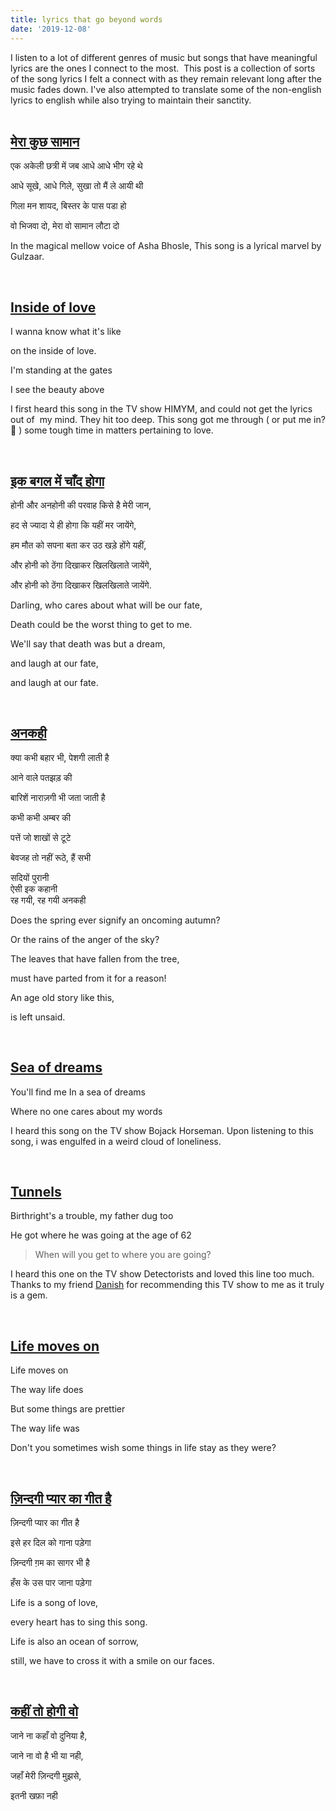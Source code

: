 ```yaml
---
title: lyrics that go beyond words
date: '2019-12-08'
---
```


I listen to a lot of different genres of music but songs that have meaningful lyrics are the ones I connect to the most.  This post is a collection of sorts of the song lyrics I felt a connect with as they remain relevant long after the music fades down. I've also attempted to translate some of the non-english lyrics to english while also trying to maintain their sanctity.
<br/><br/>

<h2 class='lyrics lyrics-hindi'>
<a href='https://www.youtube.com/watch?v=OlvXDGJAMT0'>मेरा कुछ सामान</a>
</h2>
<div class='lyrics lyrics-hindi'>

एक अकेली छत्री में जब आधे आधे भीग रहे थे  

आधे सूखे, आधे गिले, सुखा तो मैं ले आयी थी  

गिला मन शायद, बिस्तर के पास पडा हो  

वो भिजवा दो, मेरा वो सामान लौटा दो  

</div>

In the magical mellow voice of Asha Bhosle, This song is a lyrical marvel by Gulzaar.

<br/>

<h2>
<a href='https://www.youtube.com/watch?v=sW1ZJNVAc-Q'>Inside of love</a>
</h2>

<div class='lyrics'>

I wanna know what it's like

on the inside of love.

I'm standing at the gates

I see the beauty above

</div>

I first heard this song in the TV show HIMYM, and could not get the lyrics out of  my mind. They hit too deep. This song got me through ( or put me in? 🤔 ) some tough time in matters pertaining to love.

<br/>
<h2 class='lyrics lyrics-hindi'>
<a href='https://www.youtube.com/watch?v=L_EVAdvxJcU'>इक बगल में चाँद होगा</a>
</h2>
<div class='lyrics lyrics-hindi'>

होनी और अनहोनी की परवाह किसे है मेरी जान,

हद से ज्यादा ये ही होगा कि यहीं मर जायेंगे,

हम मौत को सपना बता कर उठ खड़े होंगे यहीं,

और होनी को ठेंगा दिखाकर खिलखिलाते जायेंगे,

और होनी को ठेंगा दिखाकर खिलखिलाते जायेंगे.

</div>
Darling, who cares about what will be our fate,

Death could be the worst thing to get to me.

We'll say that death was but a dream,

and laugh at our fate,

and laugh at our fate.

<br/>

<h2 class='lyrics-hindi'>
<a href='https://www.youtube.com/watch?v=DR0S-ocAmvo'>अनकही</a>
</h2>

<div class='lyrics lyrics-hindi'>
क्या कभी बहार भी, पेशगी लाती है

आने वाले पतझड़ की

बारिशें नाराज़गी भी जता जाती है

कभी कभी अम्बर की

पत्तें जो शाखों से टूटे

बेवजह तो नहीं रूठे, हैं सभी

सदियों पुरानी  
ऐसी इक कहानी  
रह गयी, रह गयी
अनकही

</div>

Does the spring ever signify an oncoming autumn?

Or the rains of the anger of the sky?

The leaves that have fallen from the tree,

must have parted from it for a reason!

An age old story like this,

is left unsaid.

<br/>

<h2>
<a href='https://www.youtube.com/watch?v=mIDWsTwstgs'>Sea of dreams</a>
</h2>

<div class='lyrics'>
You'll find me In a sea of dreams

Where no one cares about my words
</div>

I heard this song on the TV show Bojack Horseman. Upon listening to this song, i was engulfed in a weird cloud of loneliness.

<br/>

<h2>
<a href='https://www.youtube.com/watch?v=HoJtuk_k3EA'>Tunnels</a>
</h2>

<div class='lyrics'>
Birthright's a trouble, my father dug too  

He got where he was going at the age of 62

</div>

> When will you get to where you are going?

I heard this one on the TV show Detectorists and loved this line too much. Thanks to my friend [Danish](https://danishpraka.sh) for recommending this TV show to me as it truly is a gem.

<br/>

<h2>
<a href='https://www.youtube.com/watch?v=YpnWnpfJVq4'>Life moves on</a>
</h2>

<div class='lyrics'>
Life moves on  

The way life does  

But some things are prettier  

The way life was
</div>

Don't you sometimes wish some things in life stay as they were?

<br/>

<h2 class='lyrics-hindi'>
<a href='https://www.youtube.com/watch?v=M9YGUkKphsg'>ज़िन्दगी प्यार का गीत है</a>
</h2>

<div class='lyrics lyrics-hindi'>
ज़िन्दगी प्यार का गीत है

इसे हर दिल को गाना पड़ेगा

ज़िन्दगी ग़म का सागर भी है  

हँस के उस पार जाना पड़ेगा  
</div>
Life is a song of love,

every heart has to sing this song.

Life is also an ocean of sorrow,

still, we have to cross it with a smile on our faces.

<br/>

<h2 class='lyrics-hindi'>
<a href='https://www.youtube.com/watch?v=KFwjibi-JRU'>कहीं तो होगी वो</a>
</h2>

<div class='lyrics lyrics-hindi'>
जाने ना कहाँ वो दुनिया है,  

जाने ना वो है भी या नही,  

जहाँ मेरी ज़िन्दगी मुझसे,  

इतनी खफ़ा नही
</div>
